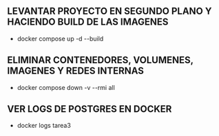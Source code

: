 ## LEVANTAR PROYECTO EN SEGUNDO PLANO Y HACIENDO BUILD DE LAS IMAGENES
-   docker compose up -d --build

## ELIMINAR CONTENEDORES, VOLUMENES, IMAGENES Y REDES INTERNAS
-   docker compose down -v --rmi all

## VER LOGS DE POSTGRES EN DOCKER
-   docker logs tarea3